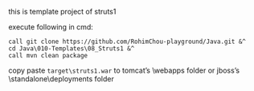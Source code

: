 this is template project of struts1

execute following in cmd:

```
call git clone https://github.com/RohimChou-playground/Java.git &^
cd Java\010-Templates\08_Struts1 &^
call mvn clean package
```

copy paste `target\struts1.war` to tomcat’s \webapps folder or jboss’s \standalone\deployments folder